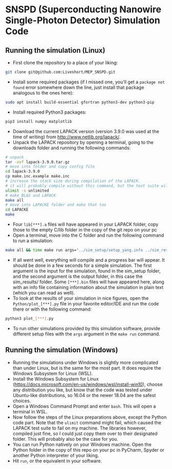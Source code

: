 # SNSPD (Superconducting Nanowire Single-Photon Detector) Simulation Code
## Running the simulation (Linux)
* First clone the repository to a place of your liking:
```bash
git clone git@github.com:Liveshort/MEP_SNSPD.git
```
* Install some required packages (if I missed one, you'll get a `package not found` error somewhere down the line, just install that package analogous to the ones here):
```bash
sudo apt install build-essential gfortran python3-dev python3-pip
```
* Install required Python3 packages:
```bash
pip3 install numpy matplotlib
```
* Download the current LAPACK version (version 3.9.0 was used at the time of writing) from http://www.netlib.org/lapack/.
* Unpack the LAPACK repository by opening a terminal, going to the downloads folder and running the following commands:
```bash
# unpack
tar -xvf lapack-3.9.0.tar.gz
# move into folder and copy config file
cd lapack-3.9.0
cp make.inc.example make.inc
# increase the stack size during compilation of the LAPACK.
# it will probably compile without this command, but the test suite will not run.
ulimit -s unlimited
# make BLAS and LAPACK
make all
# move into LAPACKE folder and make that too
cd LAPACKE
make
```
* Four `lib[***].a` files will have appeared in your LAPACK folder, copy those to the empty C/lib folder in the copy of the git repo on your pc
* Open a terminal, move into the C folder and run the following command to run a simulation:
```bash
make all && time make run args="../sim_setup/setup_yang.info ../sim_results/"
```
* If all went well, everything will compile and a progress bar will appear. It should be done in a few seconds for a simple simulation. The first argument is the input for the simulation, found in the sim_setup folder, and the second argument is the output folder, in this case the sim_results/ folder. Some `[***].bin` files will have appeared here, along with an info file containing information about the simulation in plain text (which you can read as well).
* To look at the results of your simulation in nice figures, open the `Python/plot_[***].py` file in your favorite editor/IDE and run the code there or with the following command:
```bash
python3 plot_[***].py
```
* To run other simulations provided by this simulation software, provide different setup files with the `args` argument in the `make run` command.
## Running the simulation (Windows)
* Running the simulations under Windows is slightly more complicated than under Linux, but is the same for the most part. It does require the Windows Subsystem for Linux (WSL).
* Install the Windows Subsystem for Linux (https://docs.microsoft.com/en-us/windows/wsl/install-win10), choose any distribution you like, but know that the code was tested under Ubuntu-like distributions, so 16.04 or the newer 18.04 are the safest choices.
* Open a Windows Command Prompt and enter `bash`. This will open a terminal in WSL.
* Now follow the steps of the Linux preparations above, except the Python code part. Note that the `ulimit` command might fail, which caused the LAPACK test suite to fail on my machine. The libraries however, compiled just fine, so I could just copy them over to their designated folder. This will probably also be the case for you.
* You can run Python natively on your Windows machine. Open the Python folder in the copy of this repo on your pc in PyCharm, Spyder or another Python interpreter of your liking.
* Hit `run`, or the equivalent in your software.

